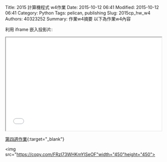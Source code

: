 Title: 2015 計算機程式 w4作業
Date: 2015-10-12 06:41
Modified: 2015-10-12 06:41
Category: Python
Tags: pelican, publishing
Slug: 2015cp_hw_w4
Authors: 40323252
Summary: 作業w4摘要
以下為作業w4內容

利用 iframe 嵌入投影片:

<iframe src="40323252_cp_w4.html" width="500" height="300"></iframe>

[第四週作業](40323252_cp_w4.html){:target="_blank"}

<img src="https://copy.com/FRzI73WHKmYlSeOF"width="450"height="450">

